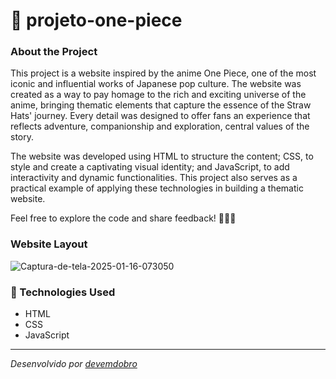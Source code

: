 # 🌊 projeto-one-piece

### About the Project
This project is a website inspired by the anime One Piece, one of the most iconic and influential works of Japanese pop culture. The website was created as a way to pay homage to the rich and exciting universe of the anime, bringing thematic elements that capture the essence of the Straw Hats' journey. Every detail was designed to offer fans an experience that reflects adventure, companionship and exploration, central values ​​of the story.

The website was developed using HTML to structure the content; CSS, to style and create a captivating visual identity; and JavaScript, to add interactivity and dynamic functionalities. This project also serves as a practical example of applying these technologies in building a thematic website.

Feel free to explore the code and share feedback! 🍖🏴‍☠️

### Website Layout
<img src="https://i.ibb.co/N6ZRBBJ/Captura-de-tela-2025-01-16-073050.png" alt="Captura-de-tela-2025-01-16-073050" border="0">

### 🚀 Technologies Used 

- HTML
- CSS
- JavaScript

<hr>

<em>Desenvolvido por <a href="https://youtube.com/@devemdobro?si=5s6RePLNllT5ue4Z">devemdobro</a></em>
